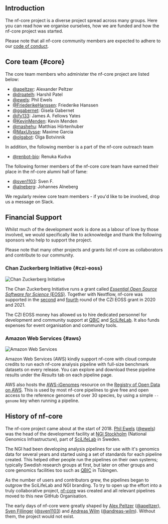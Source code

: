 ## Introduction

The nf-core project is a diverse project spread across many groups.
Here you can read how we organise ourselves, how we are funded and how the nf-core project was started.

Please note that all nf-core community members are expected to adhere to our [code of conduct](/code_of_conduct).

## Core team {#core}

The core team members who administer the nf-core project are listed below:

* [@apeltzer](https://github.com/apeltzer): Alexander Peltzer
* [@drpatelh](https://github.com/drpatelh): Harshil Patel
* [@ewels](https://github.com/ewels): Phil Ewels
* [@FriederikeHanssen](https://github.com/FriederikeHanssen): Friederike Hanssen
* [@ggabernet](https://github.com/ggabernet): Gisela Gabernet
* [@jfy133](https://github.com/jfy133): James A. Fellows Yates
* [@KevinMenden](https://github.com/KevinMenden): Kevin Menden
* [@mashehu](https://github.com/mashehu): Matthias Hörtenhuber
* [@MaxUlysse](https://github.com/MaxUlysse): Maxime Garcia
* [@olgabot](https://github.com/olgabot): Olga Botvinnik

In addition, the following member is a part of the nf-core outreach team

* [@renbot-bio](https://github.com/renbot-bio): Renuka Kudva

The following former members of the nf-core core team have earned their place in
the nf-core alumni hall of fame:

* [@sven1103](https://github.com/sven1103): Sven F.
* [@alneberg](https://github.com/alneberg): Johannes Alneberg

We regularly review core team members - if you'd like to be involved, drop us a message on Slack.

## Financial  Support

Whilst much of the development work is done as a labour of love by those involved, we would specifically like to acknowledge and thank the following sponsors who help to support the project.

Please note that many other projects and grants list nf-core as collaborators and contribute to our community.

### Chan Zuckerberg Initiative {#czi-eoss}

<img src="/assets/img/contributors-colour/CZI.svg" alt="Chan Zuckerberg Initiative" class="float-end darkmode-image me-5 mb-5 w-25 ms-3">

The Chan Zuckerberg Initiative runs a grant called [_Essential Open Source Software for Science_ (EOSS)](https://chanzuckerberg.com/eoss/).
Together with Nextflow, nf-core was supported in the [second](https://chanzuckerberg.com/eoss/proposals/nextflow-and-nf-core/) and [fourth](https://chanzuckerberg.com/eoss/proposals/nextflow-and-nf-core-reproducible-workflows-for-the-scientific-community-cycle-4/) round of the CZI EOSS grant in 2020 and 2021.

The CZI EOSS money has allowed us to hire dedicated personnel for development and community support at [QBiC](http://www.qbic.life/) and [SciLifeLab](https://www.scilifelab.se/).
It also funds expenses for event organisation and community tools.

<div class="clearfix"></div>

### Amazon Web Services {#aws}

<img src="/assets/img/contributors-colour/aws.svg" alt="Amazon Web Services" class="float-end darkmode-image me-5 mb-5 w-25 ms-3" style="max-width: 200px">

Amazon Web Services (AWS) kindly support nf-core with cloud compute credits to run each nf-core analysis pipeline with full-size benchmark datasets on every release.
You can explore and download these pipeline results under the <em class="mx-2"><i class="fab fa-aws me-2"></i> Results</em> tab on each pipeline page.

AWS also hosts the [AWS-iGenomes](https://registry.opendata.aws/aws-igenomes/) resource on the [Registry of Open Data on AWS](https://registry.opendata.aws/).
This is used by most nf-core pipelines to give free and open access to the reference genomes of over 30 species, by using a simple `--genome` key when running a pipeline.

<div class="clearfix"></div>

## History of nf-core

The nf-core project came about at the start of 2018. [Phil Ewels](http://phil.ewels.co.uk/) ([@ewels](https://github.com/ewels/)) was the head of the development facility at [NGI Stockholm](https://ngisweden.scilifelab.se/) (National Genomics Infrastructure), part of [SciLifeLab](https://www.scilifelab.se/) in Sweden.

The NGI had been developing analysis pipelines for use with it's genomics data for several years and started using a set of standards for each pipeline created. This helped other people run the pipelines on their own systems; typically Swedish research groups at first, but later on other groups and core genomics facilities too such as [QBIC](http://qbic.life/) in Tübingen.

As the number of users and contributors grew, the pipelines began to outgrow the SciLifeLab and NGI branding. To try to open up the effort into a truly collaborative project, [nf-core](https://github.com/nf-core) was created and all relevant pipelines moved to this new GitHub Organisation.

The early days of nf-core were greatly shaped by [Alex Peltzer](https://apeltzer.github.io/) ([@apeltzer](https://github.com/apeltzer/)), [Sven Fillinger](https://uni-tuebingen.de/en/research/research-infrastructure/quantitative-biology-center-qbic/team0/sven-fillinger/) ([@sven1103](https://github.com/sven1103/)) and [Andreas Wilm](https://andreas-wilm.github.io/) ([@andreas-wilm](https://github.com/andreas-wilm/)).
Without them, the project would not exist.

